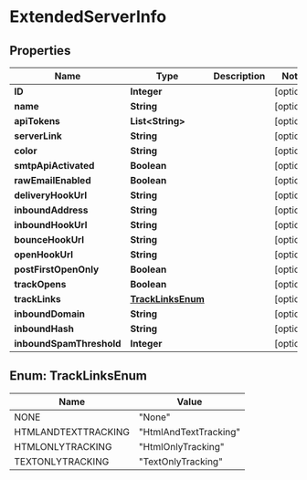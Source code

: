 
# ExtendedServerInfo

## Properties
Name | Type | Description | Notes
------------ | ------------- | ------------- | -------------
**ID** | **Integer** |  |  [optional]
**name** | **String** |  |  [optional]
**apiTokens** | **List&lt;String&gt;** |  |  [optional]
**serverLink** | **String** |  |  [optional]
**color** | **String** |  |  [optional]
**smtpApiActivated** | **Boolean** |  |  [optional]
**rawEmailEnabled** | **Boolean** |  |  [optional]
**deliveryHookUrl** | **String** |  |  [optional]
**inboundAddress** | **String** |  |  [optional]
**inboundHookUrl** | **String** |  |  [optional]
**bounceHookUrl** | **String** |  |  [optional]
**openHookUrl** | **String** |  |  [optional]
**postFirstOpenOnly** | **Boolean** |  |  [optional]
**trackOpens** | **Boolean** |  |  [optional]
**trackLinks** | [**TrackLinksEnum**](#TrackLinksEnum) |  |  [optional]
**inboundDomain** | **String** |  |  [optional]
**inboundHash** | **String** |  |  [optional]
**inboundSpamThreshold** | **Integer** |  |  [optional]


<a name="TrackLinksEnum"></a>
## Enum: TrackLinksEnum
Name | Value
---- | -----
NONE | &quot;None&quot;
HTMLANDTEXTTRACKING | &quot;HtmlAndTextTracking&quot;
HTMLONLYTRACKING | &quot;HtmlOnlyTracking&quot;
TEXTONLYTRACKING | &quot;TextOnlyTracking&quot;



